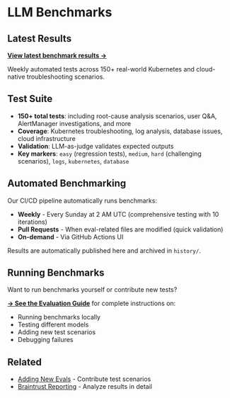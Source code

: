 # LLM Benchmarks

## Latest Results

**[View latest benchmark results →](./latest-results.md)**

Weekly automated tests across 150+ real-world Kubernetes and cloud-native troubleshooting scenarios.

## Test Suite

- **150+ total tests**: including root-cause analysis scenarios, user Q&A, AlertManager investigations, and more
- **Coverage**: Kubernetes troubleshooting, log analysis, database issues, cloud infrastructure
- **Validation**: LLM-as-judge validates expected outputs
- **Key markers**: `easy` (regression tests), `medium`, `hard` (challenging scenarios), `logs`, `kubernetes`, `database`

## Automated Benchmarking

Our CI/CD pipeline automatically runs benchmarks:

- **Weekly** - Every Sunday at 2 AM UTC (comprehensive testing with 10 iterations)
- **Pull Requests** - When eval-related files are modified (quick validation)
- **On-demand** - Via GitHub Actions UI

Results are automatically published here and archived in `history/`.

## Running Benchmarks

Want to run benchmarks yourself or contribute new tests?

**[→ See the Evaluation Guide](../development/evals/index.md)** for complete instructions on:

- Running benchmarks locally
- Testing different models
- Adding new test scenarios
- Debugging failures

## Related

- [Adding New Evals](../development/evals/adding-new-eval.md) - Contribute test scenarios
- [Braintrust Reporting](../development/evals/reporting.md) - Analyze results in detail
